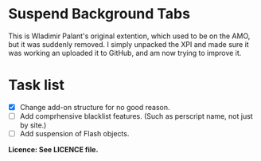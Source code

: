 Suspend Background Tabs
===============
This is Wladimir Palant's original extention, which used to be on the AMO, but it was suddenly removed. I simply unpacked the XPI and made sure it was working an uploaded it to GitHub, and am now trying to improve it. 

Task list
===============
- [x] Change add-on structure for no good reason.
- [ ] Add comprhensive blacklist features. (Such as perscript name, not just by site.)
- [ ] Add suspension of Flash objects.

__Licence: See LICENCE file.__
